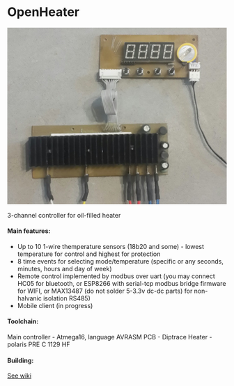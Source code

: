 # OpenHeater
![Main](https://github.com/smoluks/OpenHeater/blob/master/Docs/Wiki/PCBs.png)

3-channel controller for oil-filled heater

#### Main features:
- Up to 10 1-wire themperature sensors (18b20 and some) - lowest temperature for control and highest for protection
- 8 time events for selecting mode/temperature (specific or any seconds, minutes, hours and day of week)
- Remote control implemented by modbus over uart (you may connect HC05 for bluetooth, or ESP8266 with serial-tcp modbus bridge firmware for WIFI, or MAX13487 (do not solder 5-3.3v dc-dc parts) for non-halvanic isolation RS485)
- Mobile client (in progress)

#### Toolchain:
Main controller - Atmega16, language AVRASM
PCB - Diptrace
Heater - polaris PRE C 1129 HF

#### Building:
[See wiki](https://github.com/smoluks/OpenHeater/wiki)
